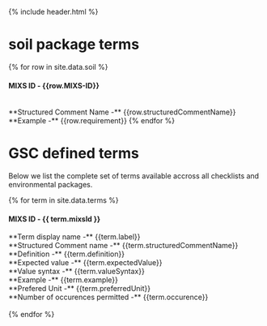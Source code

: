 {% include header.html %}

# soil package terms
{% for row in site.data.soil %}
<h4>MIXS ID - {{row.MIXS-ID}} </h4>
<br> **Structured Comment Name -** {{row.structuredCommentName}}
<br> **Example -** {{row.requirement}}
{% endfor %}


# GSC defined terms

Below we list the complete set of terms available accross all checklists and environmental packages. 


{% for term in site.data.terms %}
<h4>MIXS ID - {{ term.mixsId }} </h4>
**Term display name -** {{term.label}}
<br> **Structured Comment name -** {{term.structuredCommentName}}
<br> **Definition -** {{term.definition}}
<br> **Expected value -** {{term.expectedValue}}
<br> **Value syntax -** {{term.valueSyntax}}
<br> **Example -** {{term.example}}
<br> **Prefered Unit -** {{term.preferredUnit}}
<br> **Number of occurences permitted -** {{term.occurence}}
<br>
<br>		
{% endfor %}


